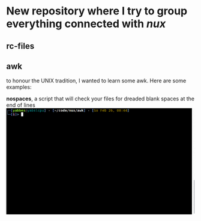 # New repository where I try to group everything connected with *nux*

## rc-files

## awk 
to honour the UNIX tradition, I wanted to learn some awk. Here are some examples:

**nospaces**, a script that will check your files for dreaded blank spaces at the end of lines
<img src="images/nospaces.gif">
